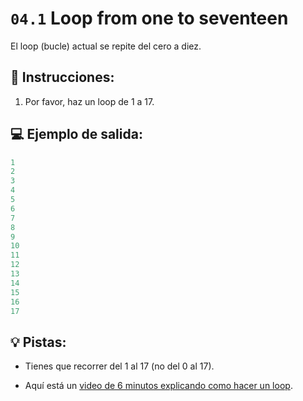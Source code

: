 # `04.1` Loop from one to seventeen

El loop (bucle) actual se repite del cero a diez. 

## 📝 Instrucciones:

1. Por favor, haz un loop de 1 a 17.

## 💻 Ejemplo de salida:

```js
1
2
3
4
5
6
7
8
9
10
11
12
13
14
15
16
17
```

## 💡 Pistas:

+ Tienes que recorrer del 1 al 17 (no del 0 al 17).

+ Aquí está un [video de 6 minutos explicando como hacer un loop](https://www.youtube.com/watch?v=s9wW2PpJsmQ).
